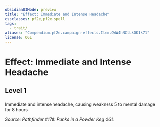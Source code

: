 ```yaml
---
obsidianUIMode: preview
title: "Effect: Immediate and Intense Headache"
cssclasses: pf2e,pf2e-spell
tags:
  - trait/
aliases: "Compendium.pf2e.campaign-effects.Item.QWW4hNCtLkOK1k71"
license: OGL
---
```

# Effect: Immediate and Intense Headache
## Level 1
### 






Immediate and intense headache, causing weakness 5 to mental damage for 8 hours

*Source: Pathfinder #178: Punks in a Powder Keg*
*OGL*